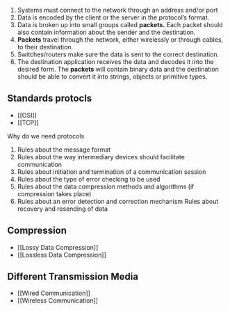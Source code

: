 1.  Systems must connect to the network through an address and/or port
2.  Data is encoded by the client or the server in the protocol’s format.
3.  Data is broken up into small groups called **packets.** Each packet should also contain information about the sender and the destination.
4.  **Packets** travel through the network, either wirelessly or through cables, to their destination.
5.  Switches/routers make sure the data is sent to the correct destination.
6.  The destination application receives the data and decodes it into the desired form. The **packets** will contain binary data and the destination should be able to convert it into strings, objects or primitive types.

## Standards protocls
- [[OSI]]
- [[TCP]]

Why do we need protocols
  
1. Rules about the message format  
2. Rules about the way intermediary devices should facilitate communication  
3. Rules about initiation and termination of a communication session  
4. Rules about the type of error checking to be used  
5. Rules about the data compression methods and algorithms (if compression takes place)  
6. Rules about an error detection and correction mechanism Rules about recovery and resending of data

## Compression
- [[Lossy Data Compression]]
- [[Lossless Data Compression]]

## Different Transmission Media
- [[Wired Communication]]  
- [[Wireless Communication]]
